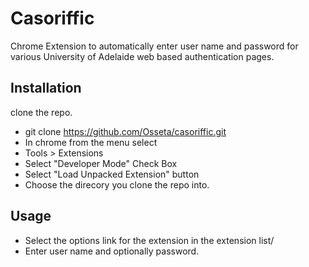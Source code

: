 Casoriffic
==========

Chrome Extension to automatically enter user name and password for various University of Adelaide web based authentication pages.

Installation
------------

clone the repo.

 * git clone https://github.com/Osseta/casoriffic.git
 * In chrome from the menu select
 * Tools > Extensions
 * Select "Developer Mode" Check Box
 * Select "Load Unpacked Extension" button
 * Choose the direcory you clone the repo into.

Usage
-----

 * Select the options link for the extension in the extension list/
 * Enter user name and optionally password.
